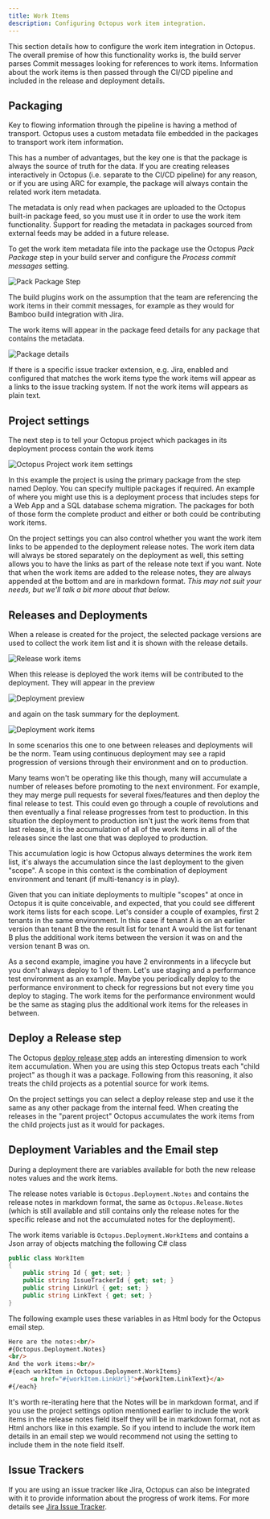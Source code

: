 ```yaml
---
title: Work Items
description: Configuring Octopus work item integration.
---
```


This section details how to configure the work item integration in Octopus. The overall premise of how this functionality works is, the build server parses Commit messages looking for references to work items. Information about the work items is then passed through the CI/CD pipeline and included in the release and deployment details.

## Packaging

Key to flowing information through the pipeline is having a method of transport. Octopus uses a custom metadata file embedded in the packages to transport work item information.

This has a number of advantages, but the key one is that the package is always the source of truth for the data. If you are creating releases interactively in Octopus (i.e. separate to the CI/CD pipeline) for any reason, or if you are using ARC for example, the package will always contain the related work item metadata.

The metadata is only read when packages are uploaded to the Octopus built-in package feed, so you must use it in order to use the work item functionality. Support for reading the metadata in packages sourced from external feeds may be added in a future release.

To get the work item metadata file into the package use the Octopus _Pack Package_ step in your build server and configure the _Process commit messages_ setting.

![Pack Package Step](pack-step.png)

The build plugins work on the assumption that the team are referencing the work items in their commit messages, for example as they would for Bamboo build integration with Jira. 

The work items will appear in the package feed details for any package that contains the metadata.

![Package details](package-detail.png)

If there is a specific issue tracker extension, e.g. Jira, enabled and configured that matches the work items type the work items will appear as a links to the issue tracking system. If not the work items will appears as plain text.

## Project settings

The next step is to tell your Octopus project which packages in its deployment process contain the work items

![Octopus Project work item settings](octo-project.png)

In this example the project is using the primary package from the step named Deploy. You can specify multiple packages if required. An example of where you might use this is a deployment process that includes steps for a Web App and a SQL database schema migration. The packages for both of those form the complete product and either or both could be contributing work items.

On the project settings you can also control whether you want the work item links to be appended to the deployment release notes. The work item data will always be stored separately on the deployment as well, this setting allows you to have the links as part of the release note text if you want. Note that when the work items are added to the release notes, they are always appended at the bottom and are in markdown format. *This may not suit your needs, but we'll talk a bit more about that below.*

## Releases and Deployments

When a release is created for the project, the selected package versions are used to collect the work item list and it is shown with the release details.

![Release work items](release-work-items.png)

When this release is deployed the work items will be contributed to the deployment. They will appear in the preview

![Deployment preview](deploy-preview-work-items.png)

and again on the task summary for the deployment.

![Deployment work items](deploy-work-items.png)

In some scenarios this one to one between releases and deployments will be the norm. Team using continuous deployment may see a rapid progression of versions through their environment and on to production.

Many teams won't be operating like this though, many will accumulate a number of releases before promoting to the next environment. For example, they may merge pull requests for several fixes/features and then deploy the final release to test. This could even go through a couple of revolutions and then eventually a final release progresses from test to production. In this situation the deployment to production isn't just the work items from that last release, it is the accumulation of all of the work items in all of the releases since the last one that was deployed to production.

This accumulation logic is how Octopus always determines the work item list, it's always the accumulation since the last deployment to the given "scope". A scope in this context is the combination of deployment environment and tenant (if multi-tenancy is in play).

Given that you can initiate deployments to multiple "scopes" at once in Octopus it is quite conceivable, and expected, that you could see different work items lists for each scope. Let's consider a couple of examples, first 2 tenants in the same environment. In this case if tenant A is on an earlier version than tenant B the the result list for tenant A would the list for tenant B plus the additional work items between the version it was on and the version tenant B was on.

As a second example, imagine you have 2 environments in a lifecycle but you don't always deploy to 1 of them. Let's use staging and a performance test environment as an example. Maybe you periodically deploy to the performance environment to check for regressions but not every time you deploy to staging. The work items for the performance environment would be the same as staging plus the additional work items for the releases in between.

## Deploy a Release step

The Octopus [deploy release step](https://g.octopushq.com/DeployReleaseStep) adds an interesting dimension to work item accumulation. When you are using this step Octopus treats each "child project" as though it was a package. Following from this reasoning, it also treats the child projects as a potential source for work items.

On the project settings you can select a deploy release step and use it the same as any other package from the internal feed. When creating the releases in the "parent project" Octopus accumulates the work items from the child projects just as it would for packages.

## Deployment Variables and the Email step

During a deployment there are variables available for both the new release notes values and the work items.

The release notes variable is `Octopus.Deployment.Notes` and contains the release notes in markdown format, the same as `Octopus.Release.Notes` (which is still available and still contains only the release notes for the specific release and not the accumulated notes for the deployment).

The work items variable is `Octopus.Deployment.WorkItems` and contains a Json array of objects matching the following C# class

```csharp
public class WorkItem 
{
    public string Id { get; set; }
    public string IssueTrackerId { get; set; }
    public string LinkUrl { get; set; }
    public string LinkText { get; set; }
}
```

The following example uses these variables in as Html body for the Octopus email step.

```html
Here are the notes:<br/>
#{Octopus.Deployment.Notes}
<br/>
And the work items:<br/>
#{each workItem in Octopus.Deployment.WorkItems}
      <a href="#{workItem.LinkUrl}">#{workItem.LinkText}</a>
#{/each}
```

It's worth re-iterating here that the Notes will be in markdown format, and if you use the project settings option mentioned earlier to include the work items in the release notes field itself they will be in markdown format, not as Html anchors like in this example. So if you intend to include the work item details in an email step we would recommend not using the setting to include them in the note field itself.

## Issue Trackers

If you are using an issue tracker like Jira, Octopus can also be integrated with it to provide information about the progress of work items. For more details see [Jira Issue Tracker](jira.md).